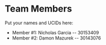 # Team Members

Put your names and UCIDs here:

- Member #1: Nicholas Garcia -- 30153409
- Member #2: Damon Mazurek -- 30143076
